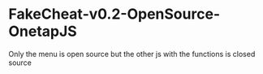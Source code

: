 # FakeCheat-v0.2-OpenSource-OnetapJS
Only the menu is open source but the other js with the functions is closed source
